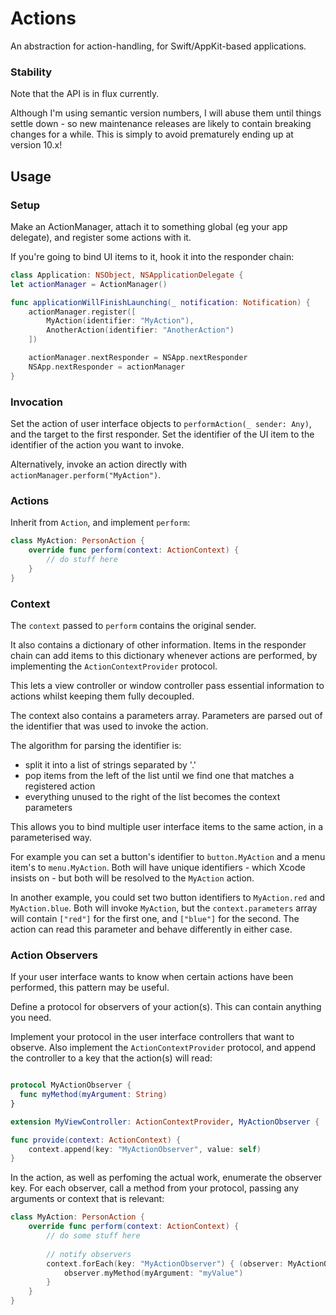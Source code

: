 # Actions

An abstraction for action-handling, for Swift/AppKit-based applications.

### Stability

Note that the API is in flux currently. 

Although I'm using semantic version numbers, I will abuse them until things settle down - so new maintenance releases are likely to contain breaking changes for a while. This is simply to avoid prematurely ending up at version 10.x!

## Usage

### Setup

Make an ActionManager, attach it to something global (eg your app delegate), and register some actions with it.

If you're going to bind UI items to it, hook it into the responder chain:

```swift
class Application: NSObject, NSApplicationDelegate {
let actionManager = ActionManager()

func applicationWillFinishLaunching(_ notification: Notification) {
    actionManager.register([
        MyAction(identifier: "MyAction"),
        AnotherAction(identifier: "AnotherAction")
    ])

    actionManager.nextResponder = NSApp.nextResponder
    NSApp.nextResponder = actionManager
}
```

### Invocation

Set the action of user interface objects to `performAction(_ sender: Any)`, and the target to the first responder. Set the identifier of the UI item to the identifier of the action you want to invoke.

Alternatively, invoke an action directly with `actionManager.perform("MyAction")`.

### Actions

Inherit from `Action`, and implement `perform`:

```swift
class MyAction: PersonAction {
    override func perform(context: ActionContext) {
        // do stuff here
    }
}
```

### Context

The `context` passed to `perform` contains the original sender.

It also contains a dictionary of other information. Items in the responder chain can add items to this dictionary whenever actions are performed, by implementing the `ActionContextProvider` protocol. 

This lets a view controller or window controller pass essential information to actions whilst keeping them fully decoupled.

The context also contains a parameters array. Parameters are parsed out of the identifier that was used to invoke the action.

The algorithm for parsing the identifier is:

- split it into a list of strings separated by '.'
- pop items from the left of the list until we find one that matches a registered action
- everything unused to the right of the list becomes the context parameters

This allows you to bind multiple user interface items to the same action, in a parameterised way.

For example you can set a button's identifier to `button.MyAction` and a menu item's to `menu.MyAction`. Both will have unique identifiers - which Xcode insists on - but both will be resolved to the `MyAction` action.

In another example, you could set two button identifiers to `MyAction.red` and `MyAction.blue`. Both will invoke `MyAction`, but the `context.parameters` array will contain `["red"]` for the first one, and `["blue"]` for the second. The action can read this parameter and behave differently in either case. 


### Action Observers

If your user interface wants to know when certain actions have been performed, this pattern may be useful.

Define a protocol for observers of your action(s). This can contain anything you need.

Implement your protocol in the user interface controllers that want to observe. Also implement the `ActionContextProvider` protocol, and append the controller to a key that the action(s) will read:

```swift

protocol MyActionObserver {
  func myMethod(myArgument: String)
}

extension MyViewController: ActionContextProvider, MyActionObserver {

func provide(context: ActionContext) {
    context.append(key: "MyActionObserver", value: self)
}
```

In the action, as well as perfoming the actual work, enumerate the observer key. For each observer, call a method from your protocol, passing any arguments or context that is relevant:

```swift
class MyAction: PersonAction {
    override func perform(context: ActionContext) {
        // do some stuff here
        
        // notify observers
        context.forEach(key: "MyActionObserver") { (observer: MyActionObserver) in
            observer.myMethod(myArgument: "myValue")
        }
    }
}
```

